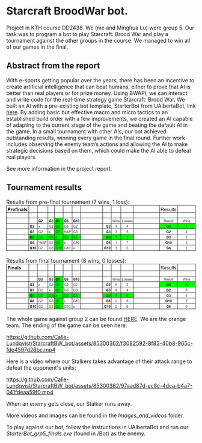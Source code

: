 # Starcraft BroodWar bot.
Project in KTH course DD2438. We (me and Minghua Lu) were group 5. Our task was to program a bot to play Starcraft: Brood War and play a 
tournament against the other groups in the course. We managed to win all of our games in the final. 

## Abstract from the report
With e-sports getting popular over the years, there has been an incentive to create artificial intelligence that can beat humans, either
to prove that AI is better than real players or for prize money. Using BWAPI, we can interact and write code for the real-time strategy
game Starcraft: Brood War. We built an AI with a pre-existing bot
template, StarterBot from UAlbertaBot, link [here](https://github.com/davechurchill/ualbertabot/wiki). 
By adding basic but effective macro and micro tactics to an established build order with a few
improvements, we created an AI capable of adapting to the current
stage of the game and beating the default AI in the game. In a small
tournament with other AIs, our bot achieved outstanding results, winning every game in the final round. Further work includes observing
the enemy team’s actions and allowing the AI to make strategic decisions based on them, which could make the AI able to defeat real
players.

See more information in the project report.  

## Tournament results
Results from pre-final tournament (7 wins, 1 loss):
![image](Images_and_videos/result_prefinals.png)


Results from final tournament (8 wins, 0 losses):
![image](Images_and_videos/result_finals.png)

The whole game against group 2 can be found [HERE](https://drive.google.com/file/d/1Pi7cG4bkyYbAOJQ3EqzS0YPjx4b8pWoF/view?usp=sharing). We are the orange team. The ending of the game can be seen here:

https://github.com/Calle-Lundqvist/StarcraftBW_bot/assets/85300362/f3082592-8f83-40b8-965c-fde4597d26bc.mp4


Here is a video where our Stalkers takes advantage of their attack range to defeat the opponent's units:

https://github.com/Calle-Lundqvist/StarcraftBW_bot/assets/85300362/97aad87d-ec8c-4dca-b4a7-041fdeaa59f0.mp4

When an enemy gets close, our Stalker runs away. 

More videos and images can be found in the *Images_and_videos* folder.


To play against our bot, follow the instructions in UAlbertaBot and run our *StarterBot_grp5_finals.exe* (found in /Bot) as the enemy.
